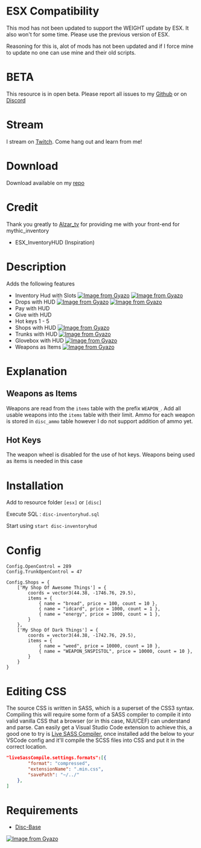 # ESX Compatibility

This mod has not been updated to support the WEIGHT update by ESX. It also won't for some time. Please use the previous version of ESX.

Reasoning for this is, alot of mods has not been updated and if I force mine to update no one can use mine and their old scripts.

# BETA
This resource is in open beta. Please report all issues to my [Github](https://github.com/DiscworldZA/gta-resources/issues) or on [Discord](https://discord.gg/S2SckF6)

# Stream

I stream on [Twitch](https://www.twitch.tv/DiscworldZA). Come hang out and learn from me!

# Download

Download available on my [repo](https://github.com/DiscworldZA/gta-resources)

# Credit
Thank you greatly to [Alzar_tv](https://github.com/mythicrp) for providing me with your front-end for mythic_inventory

- ESX_InventoryHUD (Inspiration)

# Description

Adds the following features

- Inventory Hud with Slots
[![Image from Gyazo](https://i.gyazo.com/08082a66b8da85aee146d1ed64f36fb4.png)](https://gyazo.com/08082a66b8da85aee146d1ed64f36fb4)
[![Image from Gyazo](https://i.gyazo.com/e00dd9c44cac5fd5b20ef59f0647ffc8.jpg)](https://gyazo.com/e00dd9c44cac5fd5b20ef59f0647ffc8)
- Drops with HUD
[![Image from Gyazo](https://i.gyazo.com/51b7d1f95254bdc9acf2b77d1683ef19.png)](https://gyazo.com/51b7d1f95254bdc9acf2b77d1683ef19)
[![Image from Gyazo](https://i.gyazo.com/76abd2c0f5e65daa5e6504507e25a90e.jpg)](https://gyazo.com/76abd2c0f5e65daa5e6504507e25a90e)
- Pay with HUD
- Give with HUD
- Hot keys 1 - 5
- Shops with HUD
[![Image from Gyazo](https://i.gyazo.com/9dbd4621c463b2e71c7e9e4edeec7057.jpg)](https://gyazo.com/9dbd4621c463b2e71c7e9e4edeec7057)
- Trunks with HUD
[![Image from Gyazo](https://i.gyazo.com/6cf05119320210ae1df929f0803515bc.jpg)](https://gyazo.com/6cf05119320210ae1df929f0803515bc)
- Glovebox with HUD
[![Image from Gyazo](https://i.gyazo.com/2ed7a9365c5f8ec52be3ed3a16abb493.jpg)](https://gyazo.com/2ed7a9365c5f8ec52be3ed3a16abb493)
- Weapons as Items
[![Image from Gyazo](https://i.gyazo.com/94fb987ed7e683a56188ce96b5b643b3.jpg)](https://gyazo.com/94fb987ed7e683a56188ce96b5b643b3)

# Explanation

## Weapons as Items
Weapons are read from the `items` table with the prefix `WEAPON_`. Add all usable weapons into the `items` table with their limit.
Ammo for each weapon is stored in `disc_ammo` table however I do not support addition of ammo yet.

## Hot Keys
The weapon wheel is disabled for the use of hot keys. Weapons being used as items is needed in this case

# Installation
Add to resource folder `[esx]` or `[disc]`

Execute SQL : `disc-inventoryhud.sql`

Start using `start disc-inventoryhud`

# Config
```
Config.OpenControl = 289
Config.TrunkOpenControl = 47

Config.Shops = {
    ['My Shop Of Awesome Things'] = {
        coords = vector3(44.38, -1746.76, 29.5),
        items = {
            { name = "bread", price = 100, count = 10 },
            { name = "idcard", price = 1000, count = 1 },
            { name = "energy", price = 1000, count = 1 },
        }
    },
    ['My Shop Of Dark Things'] = {
        coords = vector3(44.38, -1742.76, 29.5),
        items = {
            { name = "weed", price = 10000, count = 10 },
            { name = "WEAPON_SNSPISTOL", price = 10000, count = 10 },
        }
    }
}
```

# Editing CSS
The source CSS is written in SASS, which is a superset of the CSS3 syntax. Compiling this will require some form of a SASS compiler to compile it into valid vanilla CSS that a browser (or in this case, NUI/CEF) can understand and parse. Can easily get a Visual Studio Code extension to achieve this, a good one to try is [Live SASS Compiler](https://marketplace.visualstudio.com/items?itemName=ritwickdey.live-sass), once installed add the below to your VSCode config and it'll compile the SCSS files into CSS and put it in the correct location.

```JSON
"liveSassCompile.settings.formats":[{
        "format": "compressed",
        "extensionName": ".min.css",
        "savePath": "~/../"
    },
]
```

# Requirements

- [Disc-Base](https://github.com/DiscworldZA/gta-resources/tree/master/disc-base)

[![Image from Gyazo](https://i.gyazo.com/5328ef98327df7d6f6d949b9a35041b7.gif)](https://gyazo.com/5328ef98327df7d6f6d949b9a35041b7)
